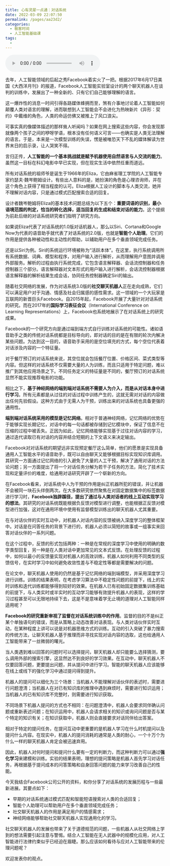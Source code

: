 ```yaml
---
title: 心有灵犀一点通：对话系统
date: 2022-03-09 22:07:50
permalink: /pages/aa23d2/
categories:
  - 极客时间
  - 人工智能基础课
tags:
  - 
---
```

<audio title="39应用场景.心有灵犀一点通：对话系统" src="https://static001.geekbang.org/resource/audio/56/d3/56624d16e4a087b0ef99dc6ea3ee1ed3.mp3" controls="controls"></audio> 
<p>去年，人工智能领域的后起之秀Facebook着实火了一把。根据2017年6月17日美国《大西洋月刊》的报道，Facebook人工智能实验室设计的两个聊天机器人在谈判的训练中，发展出了一种全新的、只有它们自己能够理解的语言。</p>
<p>这一爆炸性的消息一时间引得各路媒体蜂拥而至，煞有介事地讨论着人工智能如何颠覆人类对语言的理解，进而联想到人工智能会不会进化为热映新片《异形：契约》中戴维的角色，人类的命运仿佛又被推上了风口浪尖。</p>
<p>可事实真的像媒体描述的那样耸人听闻吗？如果在网上搜索这些内容，你会发现那就像两个孩子之间的咿呀学语，根本没有任何语义可言——也确实是人类无法理解的语言。于是，本来是一次模型训练的失误，愣是被唯恐天下不乱的媒体解读为世界末日的启示录，让人哭笑不得。</p>
<p>言归正传，<strong>人工智能的一个基本挑战就是赋予机器使用自然语言与人交流的能力</strong>。虽然这一目标在科幻电影中早已实现，但在现实生活中依然任重而道远。</p>
<p>所有对话系统的祖师爷是诞生于1966年的Eliza，它由麻省理工学院的人工智能专家约瑟夫·魏岑鲍姆设计。有些出人意料的是，她扮演的角色是心理咨询师，并在这个角色上获得了相当程度的认可。Eliza根据人工设计的脚本与人类交流，她并不理解对话内容，只是通过模式匹配搜索合适的回复。</p>
<p>设计者魏岑鲍姆将Eliza的基本技术问题总结为以下五个：<strong>重要词语的识别，最小语境范围的判定，恰当的转化选择，适当回复的生成和结束对话的能力</strong>。这个提纲为前赴后继的对话系统研究者们指明了研究方向。</p>
<p>如果说Eliza代表了对话系统的1.0版对话机器人，那么以Siri、Cortana和Google Now为代表的语音助手就代表了对话系统的2.0版，也就是<strong>智能个人助理</strong>。它们的作用是提供各种被动性和主动性的帮助，以辅助用户在多个垂直领域完成任务。</p>
<p>还是以Siri为例。Siri的系统运行环境被称为“活跃本体”。在这里，执行系统调用所有系统数据、词典、模型和程序，对用户输入进行解析，从而理解用户意图并调用外部服务。解析的过程由执行系统完成，它包含语言解释器、会话流控制器和任务控制器三个部分。语言解释器对文本形式的用户输入进行解析，会话流控制器根据语言解释器的解析结果生成会话，协同任务控制器确定Siri的输出。</p>
<p>随着社交网络的发展，作为对话系统3.0版的<strong>社交聊天机器人</strong>正在走向成熟，它们可以满足用户对于沟通、情感及社会归属感的感性需求。这一领域的一个大玩家是互联网的新晋巨头Facebook。自2015年起，Facebook开展了大量针对对话系统的研究。而在2017年的<strong>国际学习表征会议</strong>（International Conference on Learning Representations）上，Facebook也系统地展示了在对话系统上的研究成果。</p>
<p>Facebook的一个研究方向是通过端到端方式自行训练对话系统的可能性。诸如语音助手之类的传统对话系统都是目标导向的，即对话的目的是在有限的轮次内解决某些问题。为达到这一目的，语音助手采用的是空位填充的方式，每个空位代表着对话涉及内容的一个特征量。</p>
<p>对于餐厅预订的对话系统来说，其空位就会包括餐厅位置、价格区间、菜式类型等内容。但这样的对话系统不仅需要大量的人为训练，而且只适用于特定问题，难以推广到其他应用场景之下。不同任务定义的特征量是不同的，餐厅预订的对话系统显然不能实现推荐电影的功能。</p>
<p>相比之下，<strong>基于神经网络的端到端对话系统不需要人为介入，而是从对话本身中进行学习</strong>。所有元素都是从过往的对话过程中训练产生的，这就无需对对话的内容做出任何先验假设。这种方式由于无需人为干预，训练出来的对话系统也具备更强的通用性。</p>
<!-- [[[read_end]]] -->
<p><strong>端到端对话系统采用的模型是记忆网络</strong>。相对于普通神经网络，记忆网络的优势在于能够实现长期记忆，对话中的每一句话都被存储到记忆模块中，保证了信息不在压缩的过程中被丢失。正因为如此，记忆网络能够实现基于过往对话内容的学习，通过迭代读取已有对话的内容并结合短期的上下文语义来决定输出。</p>
<p>Facebook对对话系统的期望远非实现预定餐厅这么简单，他们的愿景是实现具备通用人工智能水平的语音助手，既可以自由聊天又能够根据目标实现知识库调用。其研究一方面通过记忆网络的引入避免了大量的人工干预，解决了通用对话的方法论问题；另一方面提出了将一个对话任务分解为若干子任务的方法，简化了技术实现和定量评价的难度，给通用对话研究开辟了一个崭新的方向。</p>
<p>在Facebook看来，对话系统中人为干预的作用是纠正机器所犯的错误，并让机器不会被同一块石头绊倒两次。在大多数研究依然聚焦在对固定数据集中的标签数据进行学习时，<strong>Facebook独辟蹊径，提出了通过与人类对话者的线上互动实现学习的想法</strong>。其研究的对话系统既能根据负反馈对模型进行调整，也能根据正反馈对模型进行加强，这对在通用环境中使用有监督模型训练出的聊天机器人尤其重要。</p>
<p>在与对话伙伴的实时互动中，对机器人对话内容的反馈被纳入深度学习的整体框架中。对话是在问答任务的背景下进行的，机器人必须以简短的故事或一组事实来回答对话伙伴的一系列问题。</p>
<p>在这个过程中，反馈的形式包括两种：一种是在常规的深度学习中使用的明确的数字类型回复，另一种是在人类对话中更加常见的文本式反馈。在处理反馈的过程中，如何以最小的反馈量实现对机器人的高效训练，机器人如何利用不同类型的反馈信号，在实时学习中如何避免收敛性差与不稳定性等都是需要解决的问题。</p>
<p>在论文中，聊天机器人使用的仍然是基于记忆网络的端到端模型，并采用深度学习进行训练。训练的结果表明，在考虑学习算法中不稳定性问题的前提下，线上的实时训练和迭代训练都能够得到较好的效果。在机器人已有初始固定数据集训练基础的前提下，与人类实时或半实时的互动学习能够有效提升机器人的表现，这样的学习过程甚至可以无限地持续下去，这是不是意味着学无止境的道理对人工智能同样适用呢？</p>
<p><strong>Facebook的研究重新审视了监督在对话系统训练中的作用</strong>。监督的目的不是纠正某个单独语句的错误，而是从策略上动态改善对话表现。与人类对话伙伴实时互动，在某种程度上讲可以说是对机器思维方式的训练。互动的引入突破了暴力搜索的传统方法，让聊天机器人基于推理而非寻找实现对话内容的选取，这也给通用人工智能带来了一丝微弱的曙光。</p>
<p>当人类遇到难以回答的问题时可以选择提问，聊天机器人却只能要么选择猜测，要么调用外部的搜索引擎，这显然达不到良好的学习效果。在互动中，聊天机器人不仅要回答问题，更要提出问题，并从提问中进行学习。智能的聊天机器人应该能够在线上或线下的强化学习中通过提问得到提升。</p>
<p>机器人的提问可以细化为三个场景：当机器人不能理解对话伙伴的表述时，需要进行问题澄清；当机器人在对已有知识库的推理中遇到麻烦时，需要进行知识运用；当机器人的已有知识库不完整时，则需要进行知识获取。</p>
<p>不同场景下机器人提问的方式也不相同：在问题澄清中，机器人会要求同伴确认问题或重新表述问题；在知识运用中，机器人会请求相关的知识或询问问题是否与某个特定的知识有关；在知识获取中，机器人则会直接要求对话同伴给出答案。</p>
<p>相对于特定的提问任务，在提问互动中更重要的是机器人学习在什么时机提问以及提问什么内容。在现实中，机器人的提问消耗的通常是人类的耐心，一个十万个为什么一样的聊天机器人肯定会被迅速弃用。</p>
<p>因此，机器人对何时提问和提问什么要有一定的判断力，而这种判断力可以通过<strong>强化学习</strong>来建模和训练。实验的结果表明，理想的提问策略是机器人首先学习对话任务，再根据基于提问成本的问答策略和自身回答问题的能力来学习改善自己的性能。</p>
<p>今天我结合Facebook公司公开的资料，和你分享了对话系统的发展历程与一些最新进展。其要点如下：</p>
<ul>
<li>早期的对话系统通过模式匹配和智能短语搜索对人类的合适回复；</li>
<li>智能个人助理可以帮助用户在多个垂直领域完成任务；</li>
<li>社交聊天机器人的作用是满足用户的情感需求；</li>
<li>神经网络能够帮助社交聊天机器人实现通用化的学习。</li>
</ul>
<p>社交聊天机器人的发展也带来了关于道德规范的问题，一些机器人从社交网络上学到的想法需要引起注意与警惕。结合人工智能在无人武器中的规模化应用，对人工智能进行法律约束似乎已经迫在眉睫。那么应该如何看待与应对人工智能带来的伦理问题呢？</p>
<p>欢迎发表你的观点。</p>
<p><img src="https://static001.geekbang.org/resource/image/9e/62/9e2357643a257b218f8a6c55694f3462.jpg" alt=""></p>
<p></p>
